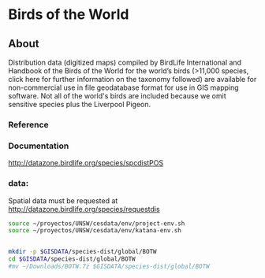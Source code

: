 # Birds of the World

## About

Distribution data (digitized maps) compiled by BirdLife International and Handbook of the Birds of the World for the world’s birds (>11,000 species, click here for further information on the taxonomy followed) are available for non-commercial use in file geodatabase format for use in GIS mapping software. Not all of the world's birds are included because we omit sensitive species plus the Liverpool Pigeon.


### Reference

>

### Documentation

http://datazone.birdlife.org/species/spcdistPOS

### data:

Spatial data must be requested at  http://datazone.birdlife.org/species/requestdis

```sh
source ~/proyectos/UNSW/cesdata/env/project-env.sh
source ~/proyectos/UNSW/cesdata/env/katana-env.sh


mkdir -p $GISDATA/species-dist/global/BOTW
cd $GISDATA/species-dist/global/BOTW
#mv ~/Downloads/BOTW.7z $GISDATA/species-dist/global/BOTW


```
